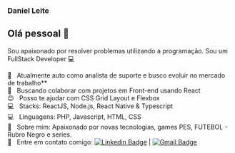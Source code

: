 



### Daniel Leite

## Olá pessoal 👋
Sou apaixonado por resolver problemas utilizando a programação.
Sou um FullStack Developer :computer:

 :rocket:  &nbsp; Atualmente auto como analista de suporte e busco evoluir no mercado de trabalho**
 <br/> :purple_heart: &nbsp; Buscando colaborar com projetos em Front-end usando React
 <br/> :blush: &nbsp; Posso te ajudar com CSS Grid Layout e Flexbox
 <br/> :computer: &nbsp; Stacks: ReactJS, Node.js, React Native & Typescript
 <br/> :computer: &nbsp; Linguagens: PHP, Javascript, HTML, CSS
 <br/> 💬  &nbsp; Sobre mim: Apaixonado por novas tecnologias, games PES, FUTEBOL - Rubro Negro e series.
 <br/> :email: &nbsp; Entre em contato comigo: [![Linkedin Badge](https://img.shields.io/badge/-DanielLeite-blue?style=flat-square&logo=Linkedin&logoColor=white&link=https://www.linkedin.com/in/daniel-c%C3%A9sar-silva-leite-550818b8/)](https://www.linkedin.com/in/daniel-c%C3%A9sar-silva-leite-550818b8/) 
| 
[![Gmail Badge](https://img.shields.io/badge/-daniellulugabi@gmail.com-c14438?style=flat-square&logo=Gmail&logoColor=white&link=mailto:daniellulugabi@gmail.com)](mailto:daniellulugabi@gmail.com)


